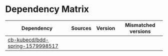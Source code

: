 # Dependency Matrix

Dependency | Sources | Version | Mismatched versions
---------- | ------- | ------- | -------------------
[cb-kubecd/bdd-spring-1579998517](https://github.com/cb-kubecd/bdd-spring-1579998517.git) |  | []() | 
